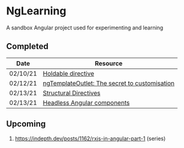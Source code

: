 # NgLearning

A sandbox Angular project used for experimenting and learning

## Completed

Date     | Resource
---------| --------
02/10/21 | [Holdable directive](https://www.youtube.com/watch?v=kl-UMCHpEsw)
02/12/21 | [ngTemplateOutlet: The secret to customisation](https://indepth.dev/posts/1405/ngtemplateoutlet)
02/13/21 | [Structural Directives](https://angular.io/guide/structural-directives#structural-directives)
02/13/21 | [Headless Angular components](https://indepth.dev/posts/1416/headless-angular-components)

## Upcoming

1. https://indepth.dev/posts/1162/rxjs-in-angular-part-1 (series)

